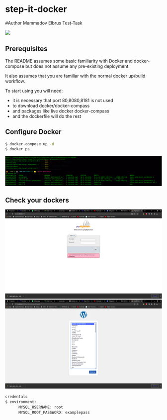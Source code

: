# step-it-docker

  
#Author Mammadov Elbrus
Test-Task

<img src="https://techsparx.com/software-development/docker/img/docker-wp-php-mysql.jpg">

## Prerequisites
The README assumes some basic familiarity with Docker and docker-compose but does not assume any pre-existing deployment.

It also assumes that you are familiar with the normal docker up/build workflow.

To start using you will need:

- it is necessary that port 80,8080,8181 is not used
- to download docker/docker-compass
- and packages like live docker docker-compass
- and the dockerfile will do the rest

## Configure Docker

```bash
$ docker-compose up -d 
$ docker ps 
```
<img src="./images/docker.PNG">

## Check your dockers 

<img src="./images/phpmyadmin.PNG">
<img src="./images/Wordpress.PNG">

```bash
credentals
$ environment:
      MYSQL_USERNAME: root
      MYSQL_ROOT_PASSWORD: examplepass
```
